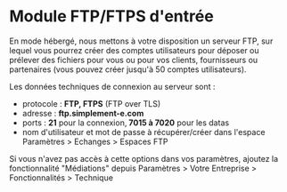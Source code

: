 # Module FTP/FTPS d'entrée


<p>En mode h&eacute;berg&eacute;, nous mettons &agrave; votre disposition un serveur FTP, sur lequel vous pourrez cr&eacute;er des comptes utilisateurs pour d&eacute;poser ou pr&eacute;lever des fichiers pour vous ou pour vos clients, fournisseurs ou partenaires (vous pouvez cr&eacute;er jusqu'&agrave; 50 comptes utilisateurs).</p>  <p>Les donn&eacute;es techniques de connexion au serveur sont :</p>  <ul>  <li>protocole : <strong>FTP, FTPS</strong> (FTP over TLS)</li>  <li>adresse : <strong>ftp.simplement-e.com</strong></li>  <li>ports :&nbsp;<strong>21</strong> pour la connexion,<strong> 7015 &agrave; 7020</strong> pour les datas</li>  <li>nom d'utilisateur et mot de passe &agrave; r&eacute;cup&eacute;rer/cr&eacute;er dans l'espace Param&egrave;tres &gt; Echanges &gt; Espaces FTP</li>  </ul>  <p>Si vous n'avez pas acc&egrave;s &agrave; cette options dans vos param&egrave;tres, ajoutez la fonctionnalit&eacute; "M&eacute;diations" depuis Param&egrave;tres &gt; Votre Entreprise &gt; Fonctionnalit&eacute;s &gt; Technique</p>


